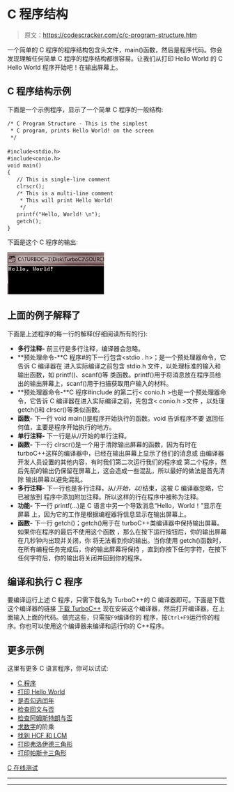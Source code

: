 # C 程序结构

> 原文：<https://codescracker.com/c/c-program-structure.htm>

一个简单的 C 程序的程序结构包含头文件，main()函数，然后是程序代码。你会发现理解任何简单 C 程序的程序结构都很容易。让我们从打印 Hello World 的 C Hello World 程序开始吧！在输出屏幕上。

## C 程序结构示例

下面是一个示例程序，显示了一个简单 C 程序的一般结构:

```
/* C Program Structure - This is the simplest
 * C program, prints Hello World! on the screen
 */

#include<stdio.h>
#include<conio.h>
void main()
{
   // This is single-line comment
   clrscr();
   /* This is a multi-line comment
    * This will print Hello World!
    */
   printf("Hello, World! \n");
   getch();
}
```

下面是这个 C 程序的输出:

![c program structure](img/9decb6d2d9c529844cba372d9898fcf2.png)

## 上面的例子解释了

下面是上述程序的每一行的解释(仔细阅读所有的行):

*   **多行注释-** 前三行是多行注释，编译器会忽略。
*   **预处理命令-**C 程序#的下一行包含<stdio . h>；是一个预处理器命令，它告诉 C 编译器在 进入实际编译之前包含 stdio.h 文件，以处理标准的输入和输出函数，如 printf()、scanf()等 类函数。printf()用于将消息放在程序员给出的输出屏幕上，scanf()用于扫描获取用户输入的材料。
*   **预处理器命令-**C 程序#include 的第二行< conio.h >也是一个预处理器命令，它告诉 C 编译器在进入实际编译之前，先包含< conio.h >文件 ，以处理 getch()和 clrscr()等类似函数。
*   **函数-** 下一行 void main()是程序开始执行的函数。void 告诉程序不要 返回任何值，主要是程序开始执行的地方。
*   **单行注释-** 下一行是从//开始的单行注释。
*   **函数-** 下一行 clrscr()是一个用于清除输出屏幕的函数，因为有时在 turboC++这样的编译器中，已经在输出屏幕上显示了他们的消息或 由编译器开发人员设置的其他内容，有时我们第二次运行我们的程序或 第二个程序，然后先前的输出仍保留在屏幕上，这会造成一些混乱，所以最好的做法是首先清除 输出屏幕以避免混乱。
*   **多行注释-** 下一行也是多行注释，从/*开始，以*/结束，这被 C 编译器忽略，它已被放到 程序中添加附加注释。所以这样的行在程序中被称为注释。
*   **功能-** 下一行 printf(...)是 C 语言中另一个导致消息“Hello，World！”显示在屏幕 上，因为它的工作是根据编程器将信息显示在输出屏幕上。
*   **函数-** 下一行 getch()；getch()用于在 turboC++类编译器中保持输出屏幕。如果你在程序的最后不使用这个函数 ，那么在按下运行按钮后，你的输出屏幕在几秒钟内出现并关闭，你 将无法看到你的输出。当你使用 getch()函数时，在所有编程任务完成后，你的输出屏幕将保持 ，直到你按下任何字符，在按下任何字符后，你的输出将关闭并回到你的程序。

## 编译和执行 C 程序

要编译运行上述 C 程序，只需下载名为 TurboC++的 C 编译器即可。下面是下载这个编译器的链接
[下载 TurboC++](http://liquidtelecom.dl.sourceforge.net/project/turbocforwindows-9/Turbo%20C%2B%2B%204.0%20Windows%207%20Windows%208%2064Bit%20Version.exe)
现在安装这个编译器，然后打开编译器，在上面输入上面的代码。做完这些，只需按`F9`编译你的 程序，按`Ctrl+F9`运行你的程序。你也可以使用这个编译器来编译和运行你的 C++程序。

## 更多示例

这里有更多 C 语言程序，你可以试试:

*   [C 程序](/c/program/c-programming-examples.htm)
*   [打印 Hello World](/c/program/c-program-print-hello-world.htm)
*   [是否勾选闰年](/c/program/c-program-check-leap-year.htm)
*   [检查回文与否](/c/program/c-program-palindrome-number.htm)
*   [检查阿姆斯特朗与否](/c/program/c-program-find-armstrong-number.htm)
*   [求数字](/c/program/c-program-find-factorial.htm)的阶乘
*   [找到 HCF 和 LCM](/c/program/c-program-find-hcf-lcm.htm)
*   [打印弗洛伊德三角形](/c/program/c-program-print-floyd-triangle.htm)
*   [打印帕斯卡三角形](/c/program/c-program-print-pascal-triangle.htm)

[C 在线测试](/exam/showtest.php?subid=2)

* * *

* * *